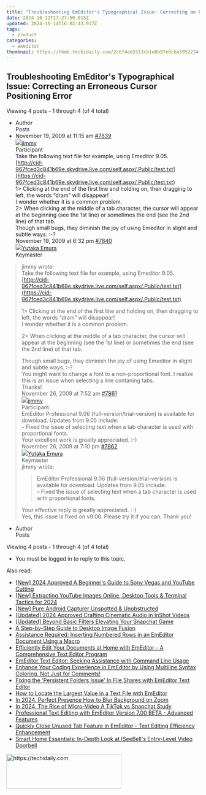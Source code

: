 ```yaml
---
title: "Troubleshooting EmEditor's Typographical Issue: Correcting an Erroneous Cursor Positioning Error"
date: 2024-10-12T17:27:50.015Z
updated: 2024-10-14T16:02:43.937Z
tags:
  - product
categories:
  - emeditor
thumbnail: https://thmb.techidaily.com/2c6f4ee5513cb1e8b97e0cba5952234ffb447e10ada86593b81e12229bc773a7.jpg
---
```


## Troubleshooting EmEditor's Typographical Issue: Correcting an Erroneous Cursor Positioning Error

Viewing 4 posts - 1 through 4 (of 4 total)

* Author  
Posts
* November 19, 2009 at 11:15 am [#7839](https://tools.techidaily.com/emeditor/products/)  
[![](https://secure.gravatar.com/avatar/1eb755e7048e4796b0d88589f43b1e95?s=80&d=identicon&r=g)jimmy](https://www.emeditor.com/forums/users/jimmy/ "View jimmy's profile")  
Participant  
Take the following text file for example, using Emeditor 9.05.  
[http://cid-967fced3c841b69e.skydrive.live.com/self.aspx/.Public/test.txt](https://cid-967fced3c841b69e.skydrive.live.com/self.aspx/.Public/test.txt)  
 1> Clicking at the end of the first line and holding on, then dragging to left, the words “dram” will disappear!  
 I wonder whether it is a common problem.  
 2> When clicking at the middle of a tab character, the cursor will appear at the beginning (see the 1st line) or sometimes the end (see the 2nd line) of that tab.  
 Though small bugs, they diminish the joy of using Emeditor in slight and subtle ways. :-?  
November 19, 2009 at 6:32 pm [#7840](https://tools.techidaily.com/emeditor/products/)  
[![](https://secure.gravatar.com/avatar/a0a6377144ed3636f985d87303f65ed2?s=80&d=identicon&r=g)Yutaka Emura](https://www.emeditor.com/forums/users/yemura/ "View Yutaka Emura's profile")  
Keymaster  
> jimmy wrote:  
> Take the following text file for example, using Emeditor 9.05.  
> [http://cid-967fced3c841b69e.skydrive.live.com/self.aspx/.Public/test.txt](https://cid-967fced3c841b69e.skydrive.live.com/self.aspx/.Public/test.txt)  
>  
> 1> Clicking at the end of the first line and holding on, then dragging to left, the words “dram” will disappear!  
> I wonder whether it is a common problem.  
>  
> 2> When clicking at the middle of a tab character, the cursor will appear at the beginning (see the 1st line) or sometimes the end (see the 2nd line) of that tab.  
>  
> Though small bugs, they diminish the joy of using Emeditor in slight and subtle ways. :-?  
 You might want to change a font to a non-proportional font. I realize this is an issue when selecting a line contaning tabs.  
 Thanks!  
November 26, 2009 at 7:52 am [#7861](https://tools.techidaily.com/emeditor/products/)  
[![](https://secure.gravatar.com/avatar/1eb755e7048e4796b0d88589f43b1e95?s=80&d=identicon&r=g)jimmy](https://www.emeditor.com/forums/users/jimmy/ "View jimmy's profile")  
Participant  
> EmEditor Professional 9.06 (full-version/trial-version) is available for download. Updates from 9.05 include:  
> – Fixed the issue of selecting text when a tab character is used with proportional fonts.  
 Your excellent work is greatly appreciated. :-)  
November 26, 2009 at 7:10 pm [#7862](https://tools.techidaily.com/emeditor/products/)  
[![](https://secure.gravatar.com/avatar/a0a6377144ed3636f985d87303f65ed2?s=80&d=identicon&r=g)Yutaka Emura](https://www.emeditor.com/forums/users/yemura/ "View Yutaka Emura's profile")  
Keymaster  
> jimmy wrote:  
>  
>> EmEditor Professional 9.06 (full-version/trial-version) is available for download. Updates from 9.05 include:  
>> – Fixed the issue of selecting text when a tab character is used with proportional fonts.  
>  
> Your effective reply is greatly appreciated. :-)  
 Yes, this issue is fixed on v9.06\. Please try it if you can. Thank you!
* Author  
Posts

Viewing 4 posts - 1 through 4 (of 4 total)

* You must be logged in to reply to this topic.

<ins class="adsbygoogle"
     style="display:block"
     data-ad-format="autorelaxed"
     data-ad-client="ca-pub-7571918770474297"
     data-ad-slot="1223367746"></ins>

<ins class="adsbygoogle"
     style="display:block"
     data-ad-client="ca-pub-7571918770474297"
     data-ad-slot="8358498916"
     data-ad-format="auto"
     data-full-width-responsive="true"></ins>

<span class="atpl-alsoreadstyle">Also read:</span>
<div><ul>
<li><a href="https://youtube-sure.techidaily.com/024-approved-a-beginners-guide-to-sony-vegas-and-youtube-cutting/"><u>[New] 2024 Approved A Beginner's Guide to Sony Vegas and YouTube Cutting</u></a></li>
<li><a href="https://youtube-webster.techidaily.com/xtracting-youtube-images-online-desktop-tools-and-terminal-tactics-for-2024/"><u>[New] Extracting YouTube Images Online, Desktop Tools & Terminal Tactics for 2024</u></a></li>
<li><a href="https://screen-activity-recording.techidaily.com/new-pure-android-capturer-unspotted-and-unobstructed/"><u>[New] Pure Android Capturer Unspotted & Unobstructed</u></a></li>
<li><a href="https://fox-glue.techidaily.com/updated-2024-approved-crafting-cinematic-audio-in-inshot-videos/"><u>[Updated] 2024 Approved Crafting Cinematic Audio in InShot Videos</u></a></li>
<li><a href="https://snapchat-videos.techidaily.com/updated-beyond-basic-filters-elevating-your-snapchat-game/"><u>[Updated] Beyond Basic Filters Elevating Your Snapchat Game</u></a></li>
<li><a href="https://fox-hovers.techidaily.com/a-step-by-step-guide-to-desktop-image-fusion/"><u>A Step-by-Step Guide to Desktop Image Fusion</u></a></li>
<li><a href="https://win-reviews.techidaily.com/assistance-required-inserting-numbered-rows-in-an-emeditor-document-using-a-macro/"><u>Assistance Required: Inserting Numbered Rows in an EmEditor Document Using a Macro</u></a></li>
<li><a href="https://win-reviews.techidaily.com/efficiently-edit-your-documents-at-home-with-emeditor-a-comprehensive-text-editor-program/"><u>Efficiently Edit Your Documents at Home with EmEditor - A Comprehensive Text Editor Program</u></a></li>
<li><a href="https://win-reviews.techidaily.com/emeditor-text-editor-seeking-assistance-with-command-line-usage/"><u>EmEditor Text Editor: Seeking Assistance with Command Line Usage</u></a></li>
<li><a href="https://win-reviews.techidaily.com/enhance-your-coding-experience-in-emeditor-by-using-multiline-syntax-coloring-not-just-for-comments/"><u>Enhance Your Coding Experience in EmEditor by Using Multiline Syntax Coloring, Not Just for Comments!</u></a></li>
<li><a href="https://win-reviews.techidaily.com/fixing-the-persistent-folders-issue-in-file-shares-with-emeditor-text-editor/"><u>Fixing the 'Persistent Folders Issue' In File Shares with EmEditor Text Editor</u></a></li>
<li><a href="https://win-reviews.techidaily.com/how-to-locate-the-largest-value-in-a-text-file-with-emeditor/"><u>How to Locate the Largest Value in a Text File with EmEditor</u></a></li>
<li><a href="https://video-screen-grab.techidaily.com/in-2024-perfect-presence-how-to-blur-background-on-zoom/"><u>In 2024, Perfect Presence How to Blur Background on Zoom</u></a></li>
<li><a href="https://snapchat-videos.techidaily.com/in-2024-the-rise-of-micro-video-a-tiktok-vs-snapchat-study/"><u>In 2024, The Rise of Micro-Video A TikTok vs Snapchat Study</u></a></li>
<li><a href="https://win-reviews.techidaily.com/professional-text-editing-with-emeditor-version-700-beta-advanced-features/"><u>Professional Text Editing with EmEditor Version 7.00 BETA - Advanced Features</u></a></li>
<li><a href="https://win-reviews.techidaily.com/quickly-close-unused-tab-feature-in-emeditor-text-editing-efficiency-enhancement/"><u>Quickly Close Unused Tab Feature in EmEditor - Text Editing Efficiency Enhancement</u></a></li>
<li><a href="https://buynow-tips.techidaily.com/smart-home-essentials-in-depth-look-at-iseebells-entry-level-video-doorbell/"><u>Smart Home Essentials: In-Depth Look at ISeeBell's Entry-Level Video Doorbell</u></a></li>
</ul></div>

<!-- affiliate ads begin -->
<a href="https://laganoo.pxf.io/c/5597632/1521325/16446" target="_top" id="1521325">
  <img src="//a.impactradius-go.com/display-ad/16446-1521325" border="0" alt="https://techidaily.com" width="300" height="90"/>
</a>
<img height="0" width="0" src="https://laganoo.pxf.io/i/5597632/1521325/16446" style="position:absolute;visibility:hidden;" border="0" />
<!-- affiliate ads end -->

